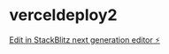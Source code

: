 # verceldeploy2

[Edit in StackBlitz next generation editor ⚡️](https://stackblitz.com/~/github.com/rey-prog/verceldeploy2)